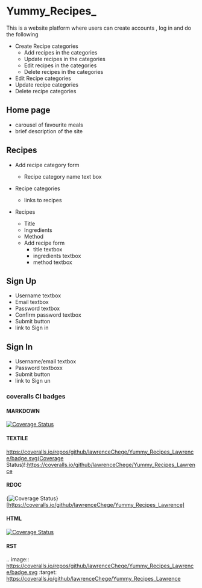 # Yummy_Recipes_
This is a website platform where users can create accounts , log in and do the following
* Create Recipe categories
    * Add recipes in the categories
    * Update recipes in the categories
    * Edit recipes in the categories 
    * Delete recipes in the categories
* Edit Recipe categories 
* Update recipe categories
* Delete recipe categories
## Home page 
 * carousel of favourite meals
 * brief description of the site
## Recipes
 * Add recipe category form
    * Recipe category name text box

 * Recipe categories
    * links to recipes
 * Recipes 
    * Title 
    * Ingredients
    * Method
    * Add recipe form
        * title textbox
        * ingredients textbox
        * method textbox
## Sign Up 
* Username textbox
* Email textbox
* Password textbox
* Confirm password textbox
* Submit button
* link to Sign in

## Sign In 
* Username/email textbox
* Password textboxx
* Submit button
* link to Sign un



### coveralls CI badges
#### MARKDOWN
[![Coverage Status](https://coveralls.io/repos/github/lawrenceChege/Yummy_Recipes_Lawrence/badge.svg)](https://coveralls.io/github/lawrenceChege/Yummy_Recipes_Lawrence)
#### TEXTILE
https://coveralls.io/repos/github/lawrenceChege/Yummy_Recipes_Lawrence/badge.svg(Coverage Status)!:https://coveralls.io/github/lawrenceChege/Yummy_Recipes_Lawrence
#### RDOC
{<img src="https://coveralls.io/repos/github/lawrenceChege/Yummy_Recipes_Lawrence/badge.svg" alt="Coverage Status" />}[https://coveralls.io/github/lawrenceChege/Yummy_Recipes_Lawrence]

#### HTML
<a href='https://coveralls.io/github/lawrenceChege/Yummy_Recipes_Lawrence'><img src='https://coveralls.io/repos/github/lawrenceChege/Yummy_Recipes_Lawrence/badge.svg' alt='Coverage Status' /></a>

#### RST
.. image:: https://coveralls.io/repos/github/lawrenceChege/Yummy_Recipes_Lawrence/badge.svg
:target: https://coveralls.io/github/lawrenceChege/Yummy_Recipes_Lawrence






